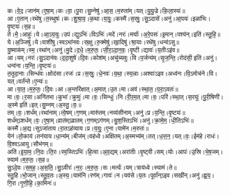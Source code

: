

  
कः।वे॒द॒।जान॑म्।ए॒षा॒म्।कः।वा॒।पु॒रा।सु॒म्नेषु॑।आ॒स॒।म॒रुता॑म्।यत्।यु॒यु॒ज्रे।कि॒ला॒स्यः॑॥  
आ।ए॒तान्।रथे॑षु।त॒स्थुषः॑।कः।शु॒श्रा॒व॒।क॒था।य॒युः॒।कस्मै॑।स॒स्रुः॒।सु॒ऽदासे॑।अनु॑।आ॒पयः॑।इळा॑भिः।वृ॒ष्टयः॑।स॒ह॥  
ते।मे॒।आहुः॑।ये।आ॒ऽय॒युः।उप॑।द्युऽभिः॑।विऽभिः॑।मदे॑।नरः॑।मर्याः॑।अ॒रे॒पसः॑।इ॒मान्।पश्य॑न्।इति॑।स्तु॒हि॒॥  
ये।अ॒ञ्जिषु॑।ये।वाशी॑षु।स्वऽभा॑नवः।स्र॒क्षु।रु॒क्मेषु॑।खा॒दिषु॑।श्रा॒याः।रथे॑षु।धन्व॑ऽसु॥  
यु॒ष्माक॑म्।स्म॒।रथा॑न्।अनु॑।मु॒दे।द॒धे॒।म॒रु॒तः॒।जी॒र॒ऽदा॒न॒वः॒।वृ॒ष्टी।द्यावः॑।य॒तीःऽइ॑व॥  
आ।यम्।नरः॑।सु॒ऽदान॑वः।द॒दा॒शुषे॑।दि॒वः।कोश॑म्।अचु॑च्यवुः।वि।प॒र्जन्य॑म्।सृ॒ज॒न्ति॒।रोद॑सी॒ इति॑।अनु॑।धन्व॑ना।य॒न्ति॒।वृ॒ष्टयः॑॥  
त॒तृ॒दा॒नाः।सिन्ध॑वः।क्षोद॑सा।रजः॑।प्र।स॒स्रुः॒।धे॒नवः॑।य॒था॒।स्य॒न्नाः।अश्वाः॑ऽइव।अध्व॑नः।वि॒ऽमोच॑ने।वि।यत्।वर्त॑न्ते।ए॒न्यः॑॥  
आ।या॒त॒।म॒रु॒तः॒।दि॒वः।आ।अ॒न्तरि॑क्षात्।अ॒मात्।उ॒त।मा।अव॑।स्था॒त॒।प॒रा॒ऽवतः॑॥  
मा।वः॒।र॒सा।अनि॑तभा।कुभा॑।क्रुमुः॑।मा।वः॒।सिन्धुः॑।नि।री॒र॒म॒त्।मा।वः॒।परि॑।स्था॒त्।स॒रयुः॑।पु॒री॒षिणी॑।अ॒स्मे इति॑।इत्।सु॒म्नम्।अ॒स्तु॒।वः॒॥  
तम्।वः॒।शर्ध॑म्।रथा॑नाम्।त्वे॒षम्।ग॒णम्।मारु॑तम्।नव्य॑सीनाम्।अनु॑।प्र।य॒न्ति॒।वृ॒ष्टयः॑॥  
शर्ध॑म्ऽशर्धम्।वः॒।ए॒षा॒म्।व्रात॑म्ऽव्रातम्।ग॒णम्ऽग॑णम्।सु॒श॒स्तिऽभिः॑।अनु॑।क्रा॒मे॒म॒।धी॒तिऽभिः॑॥  
कस्मै॑।अ॒द्य।सुऽजा॑ताय।रा॒तऽह॑व्याय।प्र।य॒युः॒।ए॒ना।यामे॑न।म॒रुतः॑॥  
येन॑।तो॒काय॑।तन॑याय।धा॒न्य॑म्।बीज॑म्।वह॑ध्वे।अक्षि॑तम्।अ॒स्मभ्य॑म्।तत्।ध॒त्त॒न॒।यत्।वः॒।ईम॑हे।राधः॑।वि॒श्वऽआयु।सौभ॑गम्॥  
अति॑।इ॒या॒म॒।नि॒दः।ति॒रः।स्व॒स्तिऽभिः॑।हि॒त्वा।अ॒व॒द्यम्।अरा॑तीः।वृ॒ष्ट्वी।सम्।योः।आपः॑।उ॒स्रि।भे॒ष॒जम्।स्याम॑।म॒रु॒तः॒।स॒ह॥  
सु॒ऽदे॒वः।स॒म॒ह॒।अ॒स॒ति॒।सु॒ऽवीरः॑।न॒रः॒।म॒रु॒तः॒।सः।मर्त्यः॑।यम्।त्राय॑ध्वे।स्याम॑।ते॥  
स्तु॒हि।भो॒जान्।स्तु॒व॒तः।अ॒स्य॒।याम॑नि।रण॑म्।गावः॑।न।यव॑से।य॒तः।पूर्वा॑न्ऽइव।सखी॑न्।अनु॑।ह्व॒य॒।गि॒रा।गृ॒णी॒हि॒।का॒मिनः॑॥  
